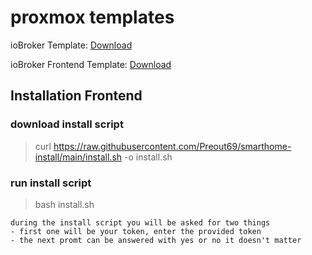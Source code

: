 # proxmox templates

ioBroker Template: [Download](https://drive.google.com/file/d/1bjuP-oozeu1Ob8Qwi89U-a4Lx40ArWiV/view?usp=drive_link)

ioBroker Frontend Template: [Download](https://drive.google.com/file/d/1TxPuHco2-IK-2S0GtbxQCz-ub5eRXXBZ/view?usp=drive_link)

## Installation Frontend

### download install script
> curl https://raw.githubusercontent.com/Preout69/smarthome-install/main/install.sh -o install.sh
### run install script
> bash install.sh

    during the install script you will be asked for two things
    - first one will be your token, enter the provided token
    - the next promt can be answered with yes or no it doesn't matter
